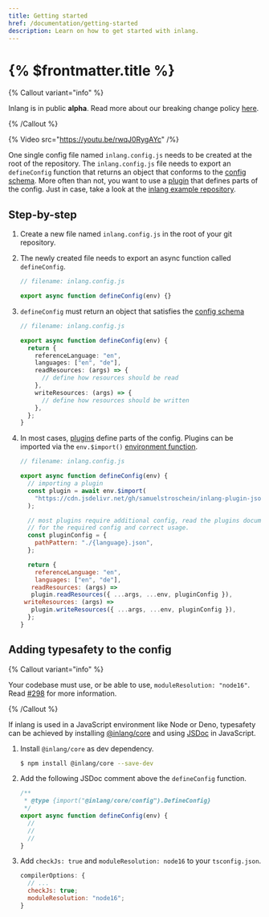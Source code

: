 ```yaml
---
title: Getting started
href: /documentation/getting-started
description: Learn on how to get started with inlang.
---
```


# {% $frontmatter.title %}

{% Callout variant="info" %}

Inlang is in public **alpha**. Read more about our breaking change policy [here](/documentation/breaking-changes).

{% /Callout %}

{% Video src="https://youtu.be/rwqJ0RygAYc" /%}

One single config file named `inlang.config.js` needs to be created at the root of the repository. The `inlang.config.js` file needs to export an `defineConfig` function that returns an object that conforms to the [config schema](https://github.com/inlang/inlang/blob/main/source-code/core/src/config/schema.ts). More often than not, you want to use a [plugin](/documentation/plugins) that defines parts of the config. Just in case, take a look at the [inlang example repository](https://github.com/inlang/example).

## Step-by-step

1. Create a new file named `inlang.config.js` in the root of your git repository.

2. The newly created file needs to export an async function called `defineConfig`.

   ```ts
   // filename: inlang.config.js

   export async function defineConfig(env) {}
   ```

3. `defineConfig` must return an object that satisfies the [config schema](https://github.com/inlang/inlang/blob/main/source-code/core/src/config/schema.ts)

   ```ts
   // filename: inlang.config.js

   export async function defineConfig(env) {
     return {
       referenceLanguage: "en",
       languages: ["en", "de"],
       readResources: (args) => {
         // define how resources should be read
       },
       writeResources: (args) => {
         // define how resources should be written
       },
     };
   }
   ```

4. In most cases, [plugins](/documentation/plugins) define parts of the config. Plugins can be imported via the `env.$import()` [environment function](/documentation/environment-functions).

   ```js
   // filename: inlang.config.js

   export async function defineConfig(env) {
     // importing a plugin
     const plugin = await env.$import(
       "https://cdn.jsdelivr.net/gh/samuelstroschein/inlang-plugin-json@1.0.0/dist/index.js"
     );

     // most plugins require additional config, read the plugins documentation
     // for the required config and correct usage.
     const pluginConfig = {
       pathPattern: "./{language}.json",
     };

     return {
       referenceLanguage: "en",
       languages: ["en", "de"],
      readResources: (args) =>
      plugin.readResources({ ...args, ...env, pluginConfig }),
    writeResources: (args) =>
      plugin.writeResources({ ...args, ...env, pluginConfig }),
     };
   }
   ```

## Adding typesafety to the config

{% Callout variant="info" %}

Your codebase must use, or be able to use, `moduleResolution: "node16"`. Read [#298](https://github.com/inlang/inlang/issues/298) for more information.

{% /Callout %}

If inlang is used in a JavaScript environment like Node or Deno, typesafety can be achieved by installing [@inlang/core](https://www.npmjs.com/package/@inlang/core) and using [JSDoc](https://www.typescriptlang.org/docs/handbook/jsdoc-supported-types.html) in JavaScript.

1. Install `@inlang/core` as dev dependency.

   ```bash
   $ npm install @inlang/core --save-dev
   ```

2. Add the following JSDoc comment above the `defineConfig` function.

   ```js
   /**
    * @type {import("@inlang/core/config").DefineConfig}
    */
   export async function defineConfig(env) {
     //
     //
     //
   }
   ```

3. Add `checkJs: true` and `moduleResolution: node16` to your `tsconfig.json`.

   ```js
   compilerOptions: {
     // ...
     checkJs: true;
     moduleResolution: "node16";
   }
   ```
